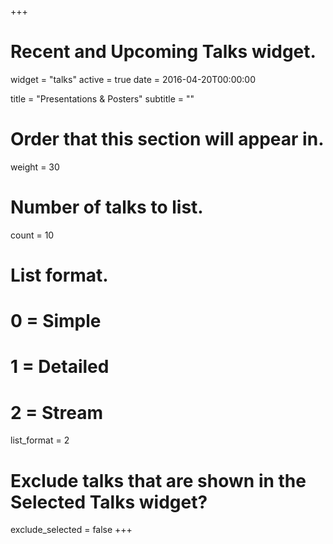 +++
# Recent and Upcoming Talks widget.
widget = "talks"
active = true
date = 2016-04-20T00:00:00

title = "Presentations & Posters"
subtitle = ""

# Order that this section will appear in.
weight = 30

# Number of talks to list.
count = 10

# List format.
#   0 = Simple
#   1 = Detailed
#   2 = Stream
list_format = 2

# Exclude talks that are shown in the Selected Talks widget?
exclude_selected = false
+++

